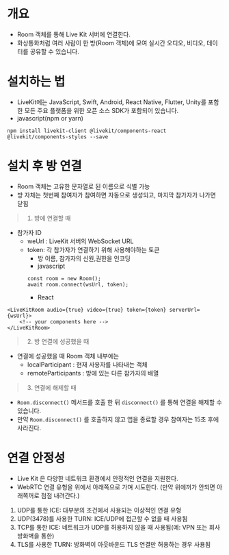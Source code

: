#  개요
- Room  객체를 통해 Live Kit 서버에 연결한다.
- 화상통화처럼 여러 사람이 한 방(Room 객체)에 모여 실시간 오디오, 비디오, 데이터를 공유할 수 있습니다. 

# 설치하는 법 
- LiveKit에는 JavaScript, Swift, Android, React Native, Flutter, Unity를 포함한 모든 주요 플랫폼을 위한 오픈 소스 SDK가 포함되어 있습니다.
- javascript(npm or yarn)
```
npm install livekit-client @livekit/components-react @livekit/components-styles --save
```

# 설치 후 방 연결 
- Room 객체는 고유한 문자열로 된 이름으로 식별 가능 
- 방 자체는 첫번째 참여자가 참여하면 자동으로 생성되고, 마지막 참가자가 나가면 닫힘
> 1. 방에 연결할 때
- 참가자 ID 
	- weUrl : LiveKit 서버의 WebSocket URL
	- token: 각 참가자가 연결하기 위해 사용해야하는 토큰
		- 방 이름, 참가자의 신원,권한을 인코딩 
		- javascript
		```
		const room = new Room();
		await room.connect(wsUrl, token);
		```
		- React
```
<LiveKitRoom audio={true} video={true} token={token} serverUrl={wsUrl}>
	<!-- your components here -->
</LiveKitRoom>
```

> 2. 방 연결에 성공했을 때 
- 연결에 성공했을 때 Room 객체 내부에는 
	- localParticipant : 현재 사용자를 나타내는 객체 
	- remoteParticipants : 방에 있는 다른 참가자의 배열 
	
> 3. 연결에 해제할 때 
- `Room.disconnect()` 메서드를 호출 한 뒤 `disconnect()` 를 통해 연결을 해제할 수 있습니다. 
- 만약 `Room.disconnect()` 를 호출하지 않고 앱을 종료할 경우 참여자는 15초 후에 사라진다. 

# 연결 안정성 
- Live Kit 은 다양한 네트워크 환경에서 안정적인 연결을 지원한다. 
- WebRTC 연결 유형을 위에서 아래쪽으로 가며 시도한다. (만약 위에꺼가 안되면 아래쪽꺼로 점점 내려간다.)

1. UDP를 통한 ICE: 대부분의 조건에서 사용되는 이상적인 연결 유형
2. UDP(3478)를 사용한 TURN: ICE/UDP에 접근할 수 없을 때 사용됨
3. TCP를 통한 ICE: 네트워크가 UDP를 허용하지 않을 때 사용됨(예: VPN 또는 회사 방화벽을 통한)
4. TLS를 사용한 TURN: 방화벽이 아웃바운드 TLS 연결만 허용하는 경우 사용됨